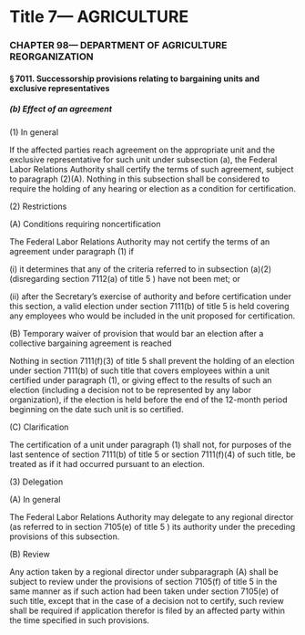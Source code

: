 
# Title 7— AGRICULTURE
### CHAPTER 98— DEPARTMENT OF AGRICULTURE REORGANIZATION
#### § 7011. Successorship provisions relating to bargaining units and exclusive representatives
##### (b) Effect of an agreement

(1) In general

If the affected parties reach agreement on the appropriate unit and the exclusive representative for such unit under subsection (a), the Federal Labor Relations Authority shall certify the terms of such agreement, subject to paragraph (2)(A). Nothing in this subsection shall be considered to require the holding of any hearing or election as a condition for certification.

(2) Restrictions

(A) Conditions requiring noncertification

The Federal Labor Relations Authority may not certify the terms of an agreement under paragraph (1) if

(i) it determines that any of the criteria referred to in subsection (a)(2) (disregarding section 7112(a) of title 5 ) have not been met; or

(ii) after the Secretary’s exercise of authority and before certification under this section, a valid election under section 7111(b) of title 5 is held covering any employees who would be included in the unit proposed for certification.

(B) Temporary waiver of provision that would bar an election after a collective bargaining agreement is reached

Nothing in section 7111(f)(3) of title 5 shall prevent the holding of an election under section 7111(b) of such title that covers employees within a unit certified under paragraph (1), or giving effect to the results of such an election (including a decision not to be represented by any labor organization), if the election is held before the end of the 12-month period beginning on the date such unit is so certified.

(C) Clarification

The certification of a unit under paragraph (1) shall not, for purposes of the last sentence of section 7111(b) of title 5 or section 7111(f)(4) of such title, be treated as if it had occurred pursuant to an election.

(3) Delegation

(A) In general

The Federal Labor Relations Authority may delegate to any regional director (as referred to in section 7105(e) of title 5 ) its authority under the preceding provisions of this subsection.

(B) Review

Any action taken by a regional director under subparagraph (A) shall be subject to review under the provisions of section 7105(f) of title 5 in the same manner as if such action had been taken under section 7105(e) of such title, except that in the case of a decision not to certify, such review shall be required if application therefor is filed by an affected party within the time specified in such provisions.

